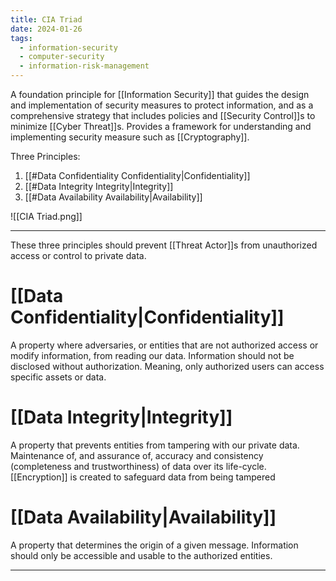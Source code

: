 ```yaml
---
title: CIA Triad
date: 2024-01-26
tags:
  - information-security
  - computer-security
  - information-risk-management
---
```


A foundation principle for [[Information Security]] that guides the design and implementation of security measures to protect information, and as a comprehensive strategy that includes policies and [[Security Control]]s to minimize [[Cyber Threat]]s.
Provides a framework for understanding and implementing security measure such as [[Cryptography]].

Three Principles:

1. [[#Data Confidentiality Confidentiality|Confidentiality]]
2. [[#Data Integrity Integrity|Integrity]]
3. [[#Data Availability Availability|Availability]]

![[CIA Triad.png]]

---

These three principles should prevent [[Threat Actor]]s from unauthorized access or control to private data.

# [[Data Confidentiality|Confidentiality]]

A property where adversaries, or entities that are not authorized access or modify information, from reading our data.
Information should not be disclosed without authorization.
Meaning, only authorized users can access specific assets or data.

# [[Data Integrity|Integrity]]

A property that prevents entities from tampering with our private data.
Maintenance of, and assurance of, accuracy and consistency (completeness and trustworthiness) of data over its life-cycle.
[[Encryption]] is created to safeguard data from being tampered


# [[Data Availability|Availability]]

A property that determines the origin of a given message. 
Information should only be accessible and usable to the authorized entities.

---
